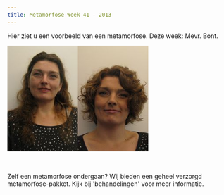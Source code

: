 ```yaml
---
title: Metamorfose Week 41 - 2013
---
```


Hier ziet u een voorbeeld van een metamorfose. Deze week: Mevr. Bont.

![](/uploads/versions/metamorfose-mevr-bont-v---x----160-240x---.jpg)![](/uploads/versions/metamorfose-mevr-bont-n---x----160-240x---.jpg)

&nbsp;

Zelf een metamorfose ondergaan? Wij bieden een geheel verzorgd metamorfose-pakket. Kijk bij 'behandelingen' voor meer informatie.